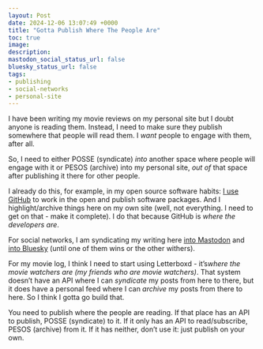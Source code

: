 ```yaml
---
layout: Post
date: 2024-12-06 13:07:49 +0000
title: "Gotta Publish Where The People Are"
toc: true
image: 
description: 
mastodon_social_status_url: false
bluesky_status_url: false
tags:
- publishing
- social-networks
- personal-site
---
```


I have been writing my movie reviews on my personal site but I doubt anyone is reading them\. Instead, I need to make sure they publish somewhere that people will read them\. I *want* people to engage with them, after all\.

So, I need to either POSSE \(syndicate\) *into* another space where people will engage with it or PESOS \(archive\) into my personal site, *out of* that space after publishing it there for other people\.

I already do this, for example, in my open source software habits: [I use GitHub](https://github.com/joshbeckman) to work in the open and publish software packages\. And I highlight/archive things here on my own site \(well, not everything\. I need to get on that \- make it complete\)\. I do that because GitHub is ​*where the developers are*​\.

For social networks, I am syndicating my writing here [into Mastodon](https://www.joshbeckman.org/blog/how-to-crosspost-to-mastodon-with-jekyll) and [into Bluesky](https://www.joshbeckman.org/blog/crossposting-to-bluesky-from-jekyll) \(until one of them wins or the other withers\)\.

For my movie log, I think I need to start using Letterboxd \- it’s ​*where the movie watchers are \(my friends who are movie watchers\)*​\. That system doesn’t have an API where I can *syndicate* my posts from here to there, but it does have a personal feed where I can *archive* my posts from there to here\. So I think I gotta go build that\.

You need to publish where the people are reading\. If that place has an API to publish, POSSE \(syndicate\) to it\. If it only has an API to read/subscribe, PESOS \(archive\) from it\. If it has neither, don’t use it: just publish on your own\.
